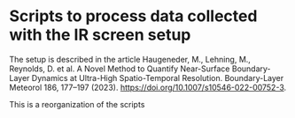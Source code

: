 # Scripts to process data collected with the IR screen setup
The setup is described in the article Haugeneder, M., Lehning, M., Reynolds, D. et al. A Novel Method to Quantify Near-Surface Boundary-Layer Dynamics at Ultra-High Spatio-Temporal Resolution. Boundary-Layer Meteorol 186, 177–197 (2023). https://doi.org/10.1007/s10546-022-00752-3.

This is a reorganization of the scripts
